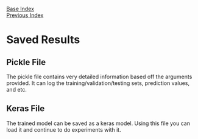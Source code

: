 [Base Index](../../index.md)  
[Previous Index](index.md)  
  
# Saved Results
## Pickle File
The pickle file contains very detailed information based off the arguments provided. It can log the training/validation/testing sets, prediction values, and etc. 

## Keras File
The trained model can be saved as a keras model. Using this file you can load it and continue to do experiments with it. 
